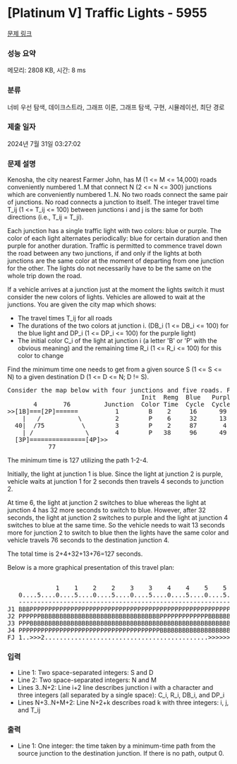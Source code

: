 # [Platinum V] Traffic Lights - 5955 

[문제 링크](https://www.acmicpc.net/problem/5955) 

### 성능 요약

메모리: 2808 KB, 시간: 8 ms

### 분류

너비 우선 탐색, 데이크스트라, 그래프 이론, 그래프 탐색, 구현, 시뮬레이션, 최단 경로

### 제출 일자

2024년 7월 31일 03:27:02

### 문제 설명

<p>Kenosha, the city nearest Farmer John, has M (1 <= M <= 14,000) roads conveniently numbered 1..M that connect N (2 <= N <= 300) junctions which are conveniently numbered 1..N. No two roads connect the same pair of junctions. No road connects a junction to itself. The integer travel time T_ij (1 <= T_ij <= 100) between junctions i and j is the same for both directions (i.e., T_ij = T_ji).</p>

<p>Each junction has a single traffic light with two colors: blue or purple. The color of each light alternates periodically: blue for certain duration and then purple for another duration.  Traffic is permitted to commence travel down the road between any two junctions, if and only if the lights at both junctions are the same color at the moment of departing from one junction for the other. The lights do not necessarily have to be the same on the whole trip down the road.</p>

<p>If a vehicle arrives at a junction just at the moment the lights switch it must consider the new colors of lights. Vehicles are allowed to wait at the junctions. You are given the city map which shows:</p>

<ul>
	<li>The travel times T_ij for all roads</li>
	<li>The durations of the two colors at junction i. (DB_i (1 <= DB_i <= 100) for the blue light and DP_i (1 <= DP_i <= 100) for the purple light)</li>
	<li>The initial color C_i of the light at junction i (a letter 'B' or 'P' with the obvious meaning) and the remaining time R_i (1 <= R_i <= 100) for this color to change</li>
</ul>

<p>Find the minimum time one needs to get from a given source S (1 <= S <= N) to a given destination D (1 <= D <= N; D != S).</p>

<pre>Consider the map below with four junctions and five roads. FJ wants to travel from junction 1 to junction 4. The first light is blue; the rest are purple.
                                    Init  Remg  Blue   Purple
       4       76         Junction  Color Time  Cycle  Cycle
>>[1B]===[2P]======          1        B    2     16      99
    |   /          \         2        P    6     32      13
  40|  /75          \        3        P    2     87       4
    | /              \       4        P   38     96      49
  [3P]===============[4P]>>
           77</pre>

<p>The minimum time is 127 utilizing the path 1-2-4.</p>

<p>Initially, the light at junction 1 is blue. Since the light at junction 2 is purple, vehicle waits at junction 1 for 2 seconds then travels 4 seconds to junction 2.</p>

<p>At time 6, the light at junction 2 switches to blue whereas the light at junction 4 has 32 more seconds to switch to blue. However, after 32 seconds, the light at junction 2 switches to purple and the light at junction 4 switches to blue at the same time. So the vehicle needs to wait 13 seconds more for junction 2 to switch to blue then the lights have the same color and vehicle travels 76 seconds to the destination junction 4.</p>

<p>The total time is 2+4+32+13+76=127 seconds.</p>

<p>Below is a more graphical presentation of this travel plan:</p>

<pre>                                                                                                       1    1    1    1    1    1
             1    1    2    2    3    3    4    4    5    5    6    6    7    7    8    8    9    9    0    0    1    1    2    2
   0....5....0....5....0....5....0....5....0....5....0....5....0....5....0....5....0....5....0....5....0....5....0....5....0....5..
   --------------------------------------------------------------------------------------------------------------------------------
J1 BBBPPPPPPPPPPPPPPPPPPPPPPPPPPPPPPPPPPPPPPPPPPPPPPPPPPPPPPPPPPPPPPPPPPPPPPPPPPPPPPPPPPPPPPPPPPPPPPPPPPPBBBBBBBBBBBBBBBBPPPPPPPPPP
J2 PPPPPPBBBBBBBBBBBBBBBBBBBBBBBBBBBBBBBBPPPPPPPPPPPPPBBBBBBBBBBBBBBBBBBBBBBBBBBBBBBBBPPPPPPPPPPPPPBBBBBBBBBBBBBBBBBBBBBBBBBBBBBBBB
J3 PPPBBBBBBBBBBBBBBBBBBBBBBBBBBBBBBBBBBBBBBBBBBBBBBBBBBBBBBBBBBBBBBBBBBBBBBBBBBBBBBBBBBBBBBBPPPPBBBBBBBBBBBBBBBBBBBBBBBBBBBBBBBBBB
J4 PPPPPPPPPPPPPPPPPPPPPPPPPPPPPPPPPPPPPPBBBBBBBBBBBBBBBBBBBBBBBBBBBBBBBBBBBBBBBBBBBBBBBBBBBBBBBBBBBBBBBBBBBBBBBBBBBBBBBBBBBBBBBBBB
FJ 1..>>>2............................................>>>>>>>>>>>>>>>>>>>>>>>>>>>>>>>>>>>>>>>>>>>>>>>>>>>>>>>>>>>>>>>>>>>>>>>>>>>>4</pre>

### 입력 

 <ul>
	<li>Line 1: Two space-separated integers: S and D</li>
	<li>Line 2: Two space-separated integers: N and M</li>
	<li>Lines 3..N+2: Line i+2 line describes junction i with a character and three integers (all separated by a single space): C_i, R_i, DB_i, and DP_i</li>
	<li>Lines N+3..N+M+2: Line N+2+k describes road k with three integers: i, j, and T_ij</li>
</ul>

<p> </p>

### 출력 

 <ul>
	<li>Line 1: One integer: the time taken by a minimum-time path from the source junction to the destination junction. If there is no path, output 0.</li>
</ul>

<p> </p>


